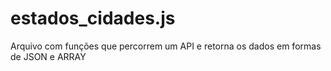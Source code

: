 # estados_cidades.js
Arquivo com funções que percorrem um API e retorna os dados em formas de JSON e ARRAY

